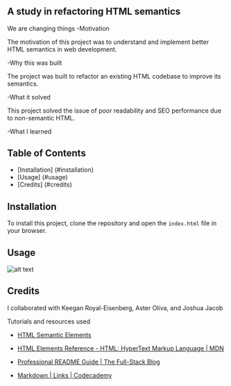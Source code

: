 # <semantic-refactor>

## A study in refactoring HTML semantics

We are changing things
-Motivation

The motivation of this project was to understand and implement better HTML semantics in web development.

-Why this was built

The project was built to refactor an existing HTML codebase to improve its semantics.

-What it solved

This project solved the issue of poor readability and SEO performance due to non-semantic HTML.

-What I learned

## Table of Contents

- [Installation] (#installation)
- [Usage] (#usage)
- [Credits] (#credits)

## Installation

To install this project, clone the repository and open the `index.html` file in your browser.

## Usage

![alt text](assets/images/screenshot_website.png)

## Credits

I collaborated with Keegan Royal-Eisenberg, Aster Oliva, and Joshua Jacob

Tutorials and resources used

- [HTML Semantic Elements](https://www.w3schools.com/html/html5_semantic_elements.asp)

- [HTML Elements Reference - HTML: HyperText Markup Language | MDN](https://developer.mozilla.org/en-US/docs/Web/HTML/Element)

- [Professional README Guide | The Full-Stack Blog](https://coding-boot-camp.github.io/full-stack/github/professional-readme-guide)

- [Markdown | Links | Codecademy](https://www.codecademy.com/resources/docs/markdown/links)
